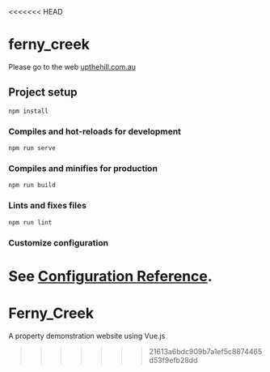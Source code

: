 <<<<<<< HEAD
# ferny_creek

Please go to the web [upthehill.com.au](http://upthehill.com.au)
## Project setup
```
npm install
```

### Compiles and hot-reloads for development
```
npm run serve
```

### Compiles and minifies for production
```
npm run build
```

### Lints and fixes files
```
npm run lint
```

### Customize configuration
See [Configuration Reference](https://cli.vuejs.org/config/).
=======
# Ferny_Creek
A property demonstration website using Vue.js
>>>>>>> 21613a6bdc909b7a1ef5c8874465d53f9efb28dd
